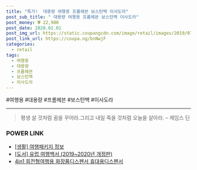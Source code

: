 ```yaml
--- 
title: "특가!  대용량 여행용 프롬헤븐 보스턴백 이사도라" 
post_sub_title: " 대용량 여행용 프롬헤븐 보스턴백 이사도라" 
post_money: ₩ 22,900 
post_date: 2020.02.01 
post_img_url: https://static.coupangcdn.com/image/retail/images/2019/07/02/11/2/2f9cbe8a-06ad-4ced-92fc-2948f84de8f0.jpg 
post_link_url: https://coupa.ng/bnNwjF 
categories: 
  - retail 
tags: 
  - 여행용 
  - 대용량 
  - 프롬헤븐 
  - 보스턴백 
  - 이사도라 
--- 
```

  #여행용 #대용량 #프롬헤븐 #보스턴백 #이사도라 
<hr> 

> 평생 살 것처럼 꿈을 꾸어라.그리고 내일 죽을 것처럼 오늘을 살아라. – 제임스 딘 


### POWER LINK

* <a href="https://blog.naver.com/sakai111/221758820184" target="_blank"> [생활] 여행패키지 정보 </a>
* <a href="https://blog.naver.com/sakai111/221781084607" target="_blank">[도서] 유럽 여행백서 (2019~2020년 개정판)</a>
* <a href="https://blog.naver.com/an0733/221785181988" target="_blank">4in1 회전형여행용 화장품디스펜서 휴대용디스펜서</a>
